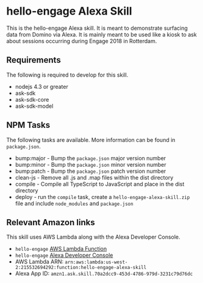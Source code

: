 # hello-engage Alexa Skill

This is the hello-engage Alexa skill. It is meant to demonstrate surfacing data from Domino via Alexa. It is mainly meant to be used like a kiosk to ask about sessions occurring during Engage 2018 in Rotterdam.

## Requirements

The following is required to develop for this skill.

* nodejs 4.3 or greater
* ask-sdk
* ask-sdk-core
* ask-sdk-model

## NPM Tasks

The following tasks are available. More information can be found in `package.json`.

* bump:major - Bump the `package.json` major version number
* bump:minor - Bump the `package.json` minor version number
* bump:patch - Bump the `package.json` patch version number
* clean-js - Remove all .js and .map files within the dist directory
* compile - Compile all TypeScript to JavaScript and place in the dist directory
* deploy - run the `compile` task, create a `hello-engage-alexa-skill.zip` file and include `node_modules` and `package.json`

## Relevant Amazon links

This skill uses AWS Lambda along with the Alexa Developer Console.

* `hello-engage` [AWS Lambda Function](https://us-west-2.console.aws.amazon.com/lambda/home?region=us-west-2#/functions/hello-engage-alexa-skill?tab=graph)
* `hello-engage` [Alexa Developer Console](https://developer.amazon.com/alexa/console/ask/build/custom/amzn1.ask.skill.70a2dcc9-453d-4786-979d-3231c79d76dc/development/en_US/dashboard)
* AWS Lambda ARN: `arn:aws:lambda:us-west-2:215532694292:function:hello-engage-alexa-skill`
* Alexa App ID: `amzn1.ask.skill.70a2dcc9-453d-4786-979d-3231c79d76dc`
